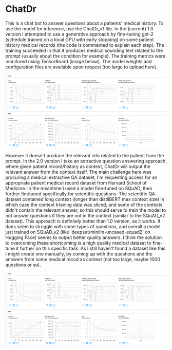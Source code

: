 # ChatDr
This is a chat bot to answer questions about a patients' medical history. To use the model for inference, use the ChatDr_v1 file.
In the (current) 1.0 version I attempted to use a generative approach by fine-tuning gpt-2 (schedule trained on a local GPU with early stopping) on some patient history medical records (the code is commented to explain each step). The training succeeded in that it produces medical sounding text related to the prompt (usually about the condition for example). The training metrics were monitored using TensorBoard (image below). The model weights and configuration files are available upon request (too large to upload here).

![Screenshot](TB_dashboard_ChatDr_v1.png "ChatDr_v1 Training Metrics")

However it doesn't produce the relevant info related to the patient from the prompt.
In the 2.0 version I take an extractive question answering approach, where given patient record/history as context, ChatDr will output the relevant answer from the context itself. The main challenge here was procuring a medical extractive QA dataset, I'm requesting access for an appropriate patient medical record dataset from Harvard School of Medicine.
In the meantime I used a model fine-tuned on SQuAD, then further finetuned specifically for scientific questions. The scientific QA dataset contained long context (longer than distilBERT max context size) in which case the context trianing data was sliced, and some of the contexts didn't contain the relevant answer, so this should serve to train the model to not answer questions if they are not in the context (similar to the SQuAD_v2 dataset).
This approach is definitely better than 1.0 version, as it works. It does seem to struggle with some types of questions, and overall a model just trained on SQuAD_v2 (like 'deepset/minilm-uncased-squad2' on Hugging Face) seems to output better quality answers.
I think the solution to overcoming these shortcoming is a high quality medical dataset to fine-tune it further on this specific task. As I still haven't found a dataset like this I might create one manually, by coming up with the questions and the answers from some medical recod as context (not too large, maybe 1000 questions or so).

![Screenshot](TB_dashboard_ChatDr_v1.png "ChatDr_v2 Training Metrics")

